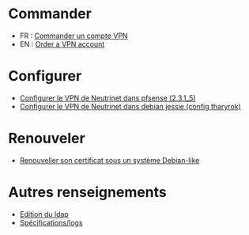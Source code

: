 <!-- TITLE: VPN -->
<!-- SUBTITLE: Documentation sur notre VPN -->

# Commander

- FR : [Commander un compte VPN](commander)
- EN : [Order a VPN account](order)

# Configurer

- [Configurer le VPN de Neutrinet dans pfsense (2.3.1_5)](pfsense)
- [Configurer le VPN de Neutrinet dans debian jessie (config tharyrok)](debian-tharyrok)

# Renouveler

- [Renouveller son certificat sous un système Debian-like](renew-cert)

# Autres renseignements

- [Edition du ldap](ldap)
- [Spécifications/logs](documentation/vpn/specifications)

